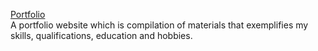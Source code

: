 <a href="https://ank-portfolio.vercel.app/">Portfolio</a>
<br>
A portfolio website which is compilation of materials that exemplifies my skills, qualifications, education and hobbies.
